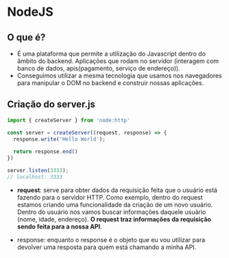 # NodeJS
## O que é?
- É uma plataforma que permite a utilização do Javascript dentro do âmbito do backend. Aplicações que rodam no servidor (interagem com banco de dados, apis(pagamento, serviço de endereço)).
- Conseguimos utilizar a mesma tecnologia que usamos nos navegadores para manipular o DOM no backend e construir nossas aplicações. 

## Criação do server.js
```js
import { createServer } from 'node:http'

const server = createServer((request, response) => {
  response.write('Hello World'); 
  
  return response.end()
})

server.listen(3333); 
// localhost: 3333
```

- **request**: serve para obter dados da requisição feita que o usuário está fazendo para o servidor HTTP. Como exemplo, dentro do request estamos criando uma funcionalidade da criação de um novo usuário. Dentro do usuário nos vamos buscar informações daquele usuário (nome, idade, endereço). **O request traz informações da requisição sendo feita para a nossa API**.  

- response: enquanto o response é o objeto que eu vou utilizar para devolver uma resposta para quem está chamando a minha API. 
